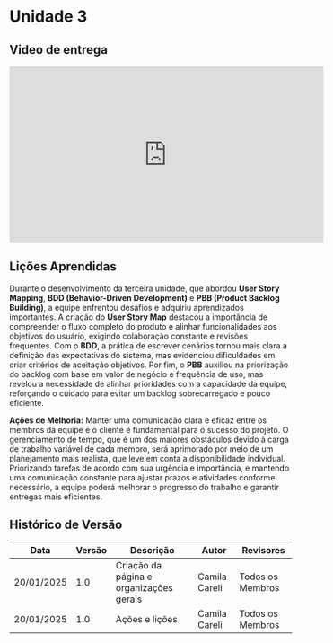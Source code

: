 # Unidade 3

## Video de entrega 

<iframe width="560" height="315" src="https://www.youtube.com/embed/z1Jc6pP0FIo" title="" frameborder="0" allow="accelerometer; autoplay; clipboard-write; encrypted-media; gyroscope; picture-in-picture; web-share" referrerpolicy="strict-origin-when-cross-origin" allowfullscreen></iframe>

## Lições Aprendidas
Durante o desenvolvimento da terceira unidade, que abordou **User Story Mapping**, **BDD (Behavior-Driven Development)** e **PBB (Product Backlog Building)**, a equipe enfrentou desafios e adquiriu aprendizados importantes. A criação do **User Story Map** destacou a importância de compreender o fluxo completo do produto e alinhar funcionalidades aos objetivos do usuário, exigindo colaboração constante e revisões frequentes. Com o **BDD**, a prática de escrever cenários tornou mais clara a definição das expectativas do sistema, mas evidenciou dificuldades em criar critérios de aceitação objetivos. Por fim, o **PBB** auxiliou na priorização do backlog com base em valor de negócio e frequência de uso, mas revelou a necessidade de alinhar prioridades com a capacidade da equipe, reforçando o cuidado para evitar um backlog sobrecarregado e pouco eficiente.

**Ações de Melhoria:**
Manter uma comunicação clara e eficaz entre os membros da equipe e o cliente é fundamental para o sucesso do projeto. O gerenciamento de tempo, que é um dos maiores obstáculos devido à carga de trabalho variável de cada membro, será aprimorado por meio de um planejamento mais realista, que leve em conta a disponibilidade individual. Priorizando tarefas de acordo com sua urgência e importância, e mantendo uma comunicação constante para ajustar prazos e atividades conforme necessário, a equipe poderá melhorar o progresso do trabalho e garantir entregas mais eficientes.



## Histórico de Versão

| **Data**     | **Versão** | **Descrição**                                       | **Autor**                    | **Revisores**               |
|--------------|------------|-----------------------------------------------------|------------------------------|-----------------------------|
| 20/01/2025   | 1.0        | Criação da página e organizações gerais      | Camila Careli                       | Todos os Membros            |
| 20/01/2025   | 1.0        | Ações e lições      | Camila Careli                       | Todos os Membros            |